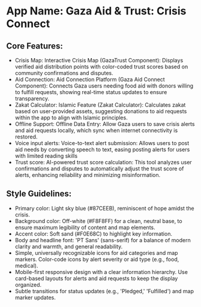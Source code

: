 # **App Name**: Gaza Aid & Trust: Crisis Connect

## Core Features:

- Crisis Map: Interactive Crisis Map (GazaTrust Component): Displays verified aid distribution points with color-coded trust scores based on community confirmations and disputes.
- Aid Connection: Aid Connection Platform (Gaza Aid Connect Component): Connects Gaza users needing food aid with donors willing to fulfill requests, showing real-time status updates to ensure transparency.
- Zakat Calculator: Islamic Feature (Zakat Calculator): Calculates zakat based on user-provided assets, suggesting donations to aid requests within the app to align with Islamic principles.
- Offline Support: Offline Data Entry: Allow Gaza users to save crisis alerts and aid requests locally, which sync when internet connectivity is restored.
- Voice input alerts: Voice-to-text alert submission: Allows users to post aid needs by converting speech to text, easing posting alerts for users with limited reading skills
- Trust score: AI-powered trust score calculation: This tool analyzes user confirmations and disputes to automatically adjust the trust score of alerts, enhancing reliability and minimizing misinformation.

## Style Guidelines:

- Primary color: Light sky blue (#87CEEB), reminiscent of hope amidst the crisis.
- Background color: Off-white (#F8F8FF) for a clean, neutral base, to ensure maximum legibility of content and map elements.
- Accent color: Soft sand (#F0E68C) to highlight key information.
- Body and headline font: 'PT Sans' (sans-serif) for a balance of modern clarity and warmth, and general readability.
- Simple, universally recognizable icons for aid categories and map markers. Color-code icons by alert severity or aid type (e.g., food, medical).
- Mobile-first responsive design with a clear information hierarchy. Use card-based layouts for alerts and aid requests to keep the display organized.
- Subtle transitions for status updates (e.g., 'Pledged,' 'Fulfilled') and map marker updates.